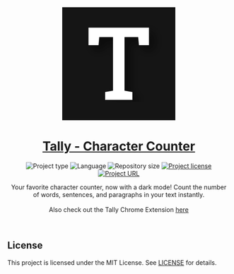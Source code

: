 
<!-- Project Header -->
<div align="center">
	<img class="projectLogo" src="src/assets/images/icon_large.png" alt="Project logo" title="Project logo" width="256">
	<h1 class="projectName">
		<a href="https://tally.johng.io">
			Tally - Character Counter
		</a>
	</h1>
	<p class="projectBadges">
		<img src="https://img.shields.io/badge/type-Website-ff5722.svg" alt="Project type" title="Project type">
		<img src="https://img.shields.io/github/languages/top/jerboa88/Tally.svg" alt="Language" title="Language">
		<img src="https://img.shields.io/github/repo-size/jerboa88/Tally.svg" alt="Repository size" title="Repository size">
		<a href="LICENSE">
			<img src="https://img.shields.io/github/license/jerboa88/Tally.svg" alt="Project license" title="Project license"/>
		</a>
		<a href="https://tally.johng.io" title="Project URL">
			<img src="https://img.shields.io/website?url=https%3A%2F%2Ftally.johng.io&up_message=tally.johng.io%20%E2%86%97" alt="Project URL" title="Project URL">
		</a>
	</p>
	<p class="projectDesc" data-exposition="An online character counter, created in order to get more familiar with using CSS grid layouts, text parsing, and cookie handling in JavaScript. I have since ported the site to a Chrome extension that over 200 users.">
		Your favorite character counter, now with a dark mode! Count the number of words, sentences, and paragraphs in your text instantly.<br/><br/>
		Also check out the Tally Chrome Extension <a href="https://github.com/jerboa88/Tally-Extension">here</a>
	</p>
	<br/>
</div>


## License
This project is licensed under the MIT License. See [LICENSE](LICENSE) for details.
